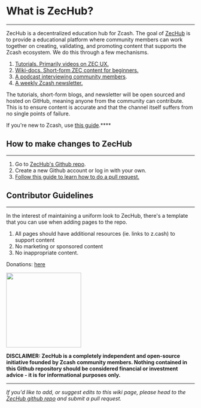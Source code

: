 # What is ZecHub?
---

ZecHub is a decentralized education hub for Zcash. The goal of [ZecHub](http://zechub.xyz) is to provide a educational platform where community members can work together on creating, validating, and promoting content that supports the Zcash ecosystem. We do this through a few mechanisms.

1. [Tutorials. Primarily videos on ZEC UX.](https://www.youtube.com/channel/UC3-KM00kjCUheRzO5cq3PAA)
2. [Wiki-docs. Short-form ZEC content for beginners.](https://wiki.zechub.xyz/)
3. [A podcast interviewing community members](https://www.youtube.com/playlist?list=PL9eB_cR4oMej3vs1wMwhQL_Vz8WZBftF0).
4. [A weekly Zcash newsletter.](https://zechub.substack.com/)

The tutorials, short-form blogs, and newsletter will be open sourced and hosted on GitHub, meaning anyone from the community can contribute. This is to ensure content is accurate and that the channel itself suffers from no single points of failure.

If you're new to Zcash, use [this guide](/site/Start_Here/New_User_Guide).****

## How to make changes to ZecHub

---

1. Go to [ZecHub's Github repo](https://github.com/ZecHub/zechub).
2. Create a new Github account or log in with your own.
3. [Follow this guide to learn how to do a pull request.](https://www.youtube.com/watch?v=YTbRzhQju4c&t=1s)

## Contributor Guidelines

---

In the interest of maintaining a uniform look to ZecHub, there's a template that you can use when adding pages to the repo.

1. All pages should have additional resources (ie. links to z.cash) to support content
2. No marketing or sponsored content
3. No inappropriate content.

Donations: [here](https://zcashblockexplorer.com/ua/u17sawf3pdh7z6tsy83vhjd2z7sztpy9y87wyyqz4vqshn3yhch28q3ud3lr0etadl3flz4c9zdrtn9lwlf23vzmjnll97efxzg9h0rjzn9qvhvqr8p3394ysnfhg560xxxc66yxzh8r548myxn3l2qrc9pfrt8nrzhxvlpuuykv7czjsm)

<a href="https://zcashblockexplorer.com/ua/u17sawf3pdh7z6tsy83vhjd2z7sztpy9y87wyyqz4vqshn3yhch28q3ud3lr0etadl3flz4c9zdrtn9lwlf23vzmjnll97efxzg9h0rjzn9qvhvqr8p3394ysnfhg560xxxc66yxzh8r548myxn3l2qrc9pfrt8nrzhxvlpuuykv7czjsm">
    <img src="https://i.ibb.co/pfBM1z9/image-2023-11-18-141228046.png" alt="" width="200" height="200"/>
</a>



**DISCLAIMER: ZecHub is a completely independent and open-source initiative founded by Zcash community members. Nothing contained in this Github repository should be considered financial or investment advice - it is for informational purposes only.**

---

*If you'd like to add, or suggest edits to this wiki page, please head to the [ZecHub github repo](https://github.com/ZecHub/zechub) and submit a pull request.*
